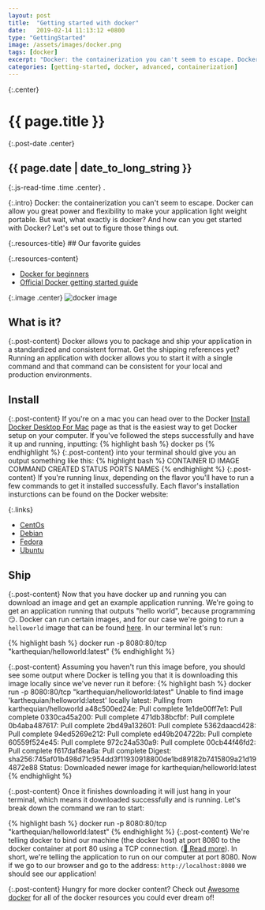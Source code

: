 ```yaml
---
layout: post
title:  "Getting started with docker"
date:   2019-02-14 11:13:12 +0800
type: "GettingStarted"
image: /assets/images/docker.png
tags: [docker]
excerpt: "Docker: the containerization you can't seem to escape. Docker can allow you great power and flexibility to make your application light weight portable. But wait, what exactly is docker? And how can you get started with Docker? Let's set out to figure those things out."
categories: [getting-started, docker, advanced, containerization]
---
```


{:.center}
# {{ page.title }}

{:.post-date .center}
## {{ page.date | date_to_long_string }}

{:.js-read-time .time .center}
.

{:.intro}
Docker: the containerization you can't seem to escape. Docker can allow you great
power and flexibility to make your application light weight portable. But wait,
what exactly is docker? And how can you get
started with Docker? Let's set out to figure those things out.

<div class="resources-container" markdown="1">
{:.resources-title}
## Our favorite guides

{:.resources-content}
* [Docker for beginners](https://docker-curriculum.com/)
* [Official Docker getting started guide](https://docs.docker.com/get-started/)
</div>

{:.image .center}
![docker image]({{page.image}})

## What is it?

{:.post-content}
Docker allows you to package and ship your application in a standardized
and consistent format. Get the shipping references yet? Running an application
with docker allows you to start it with a single command and that command
can be consistent for your local and production environments.


## Install

{:.post-content}
If you're on a mac you can head over to the Docker [Install Docker Desktop For Mac](https://docs.docker.com/docker-for-mac/install/)
page as that is the easiest way to get Docker setup on your computer. If you've followed
the steps successfully and have it up and running, inputting:
{% highlight bash %}
docker ps
{% endhighlight %}
{:.post-content}
into your terminal should give you an output something like this:
{% highlight bash %}
CONTAINER ID      IMAGE           COMMAND       CREATED         STATUS         PORTS          NAMES
{% endhighlight %}
{:.post-content}
If you're running linux, depending on the flavor you'll have to run a few commands
to get it installed successfully. Each flavor's installation insturctions can be found on
the Docker website:

{:.links}
* [CentOs](https://docs.docker.com/install/linux/docker-ce/centos/)
* [Debian](https://docs.docker.com/install/linux/docker-ce/debian/)
* [Fedora](https://docs.docker.com/install/linux/docker-ce/fedora/)
* [Ubuntu](https://docs.docker.com/install/linux/docker-ce/ubuntu/)

## Ship

{:.post-content}
Now that you have docker up and running you can download an image and get an
example application running. We're going to get an application running that
outputs "hello world", because programming 😏. Docker can run certain images,
and for our case we're going to run a `helloworld` image that can be found
[here](https://hub.docker.com/r/karthequian/helloworld). In our terminal let's run:

{% highlight bash %}
docker run -p 8080:80/tcp "karthequian/helloworld:latest"
{% endhighlight %}

{:.post-content}
Assuming you haven't run this image before, you should see some output where Docker
is telling you that it is downloading this image locally since we've never run it before:
{% highlight bash %}
docker run -p 8080:80/tcp "karthequian/helloworld:latest"
Unable to find image 'karthequian/helloworld:latest' locally
latest: Pulling from karthequian/helloworld
a48c500ed24e: Pull complete
1e1de00ff7e1: Pull complete
0330ca45a200: Pull complete
471db38bcfbf: Pull complete
0b4aba487617: Pull complete
2bd49a132601: Pull complete
5362daacd428: Pull complete
94ed5269e212: Pull complete
ed49b204722b: Pull complete
60559f524e45: Pull complete
972c24a530a9: Pull complete
00cb44f46fd2: Pull complete
f617daf8ea6a: Pull complete
Digest: sha256:745af01b498d71c954dd3f11930918800de1bd89182b7415809a21d194872e88
Status: Downloaded newer image for karthequian/helloworld:latest
{% endhighlight %}

{:.post-content}
Once it finishes downloading it will just hang in your terminal, which means it
downloaded successfully and is running. Let's break down the command we ran to start:

{% highlight bash %}
docker run -p 8080:80/tcp "karthequian/helloworld:latest"
{% endhighlight %}
{:.post-content}
We're telling docker to bind our machine (the docker host) at port 8080 to the docker
container at port 80 using a TCP connection. ([🤔 Read more](https://docs.docker.com/config/containers/container-networking/)).
In short, we're telling the application to run on our computer at port 8080.
Now if we go to our browser and go to the address: `http://localhost:8080` we should
see our application!

{:.post-content}
Hungry for more docker content? Check out <a href="https://awesome-docker.netlify.com/" target="_blank">Awesome docker</a>
for all of the docker resources you could ever dream of!
